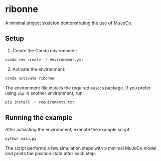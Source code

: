 # ribonne

A minimal project skeleton demonstrating the use of [MuJoCo](https://mujoco.org/).

## Setup

1. Create the Conda environment:

```bash
conda env create -f environment.yml
```

2. Activate the environment:

```bash
conda activate ribonne
```

The environment file installs the required `mujoco` package. If you prefer
using `pip` in another environment, run:

```bash
pip install -r requirements.txt
```

## Running the example

After activating the environment, execute the example script:

```bash
python main.py
```

The script performs a few simulation steps with a minimal MuJoCo model and prints the position state after each step.
